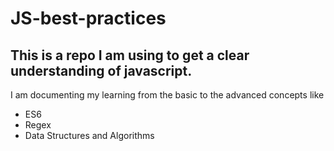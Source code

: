 # JS-best-practices
## This is a repo I am using to get a clear understanding of javascript.

I am documenting my learning from the basic to the advanced concepts like 
- ES6
- Regex
- Data Structures and Algorithms
 